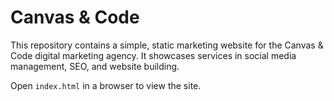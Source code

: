 # Canvas & Code

This repository contains a simple, static marketing website for the Canvas & Code digital marketing agency. It showcases services in social media management, SEO, and website building.

Open `index.html` in a browser to view the site.
